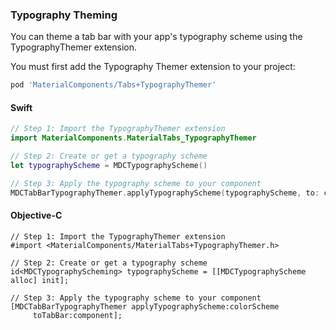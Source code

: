 ### Typography Theming

You can theme a tab bar with your app's typography scheme using the TypographyThemer extension.

You must first add the Typography Themer extension to your project:

```bash
pod 'MaterialComponents/Tabs+TypographyThemer'
```
<!--<div class="material-code-render" markdown="1">-->
#### Swift
```swift
// Step 1: Import the TypographyThemer extension
import MaterialComponents.MaterialTabs_TypographyThemer

// Step 2: Create or get a typography scheme
let typographyScheme = MDCTypographyScheme()

// Step 3: Apply the typography scheme to your component
MDCTabBarTypographyThemer.applyTypographyScheme(typographyScheme, to: component)
```

#### Objective-C

```objc
// Step 1: Import the TypographyThemer extension
#import <MaterialComponents/MaterialTabs+TypographyThemer.h>

// Step 2: Create or get a typography scheme
id<MDCTypographyScheming> typographyScheme = [[MDCTypographyScheme alloc] init];

// Step 3: Apply the typography scheme to your component
[MDCTabBarTypographyThemer applyTypographyScheme:colorScheme
     toTabBar:component];
```
<!--</div>-->
